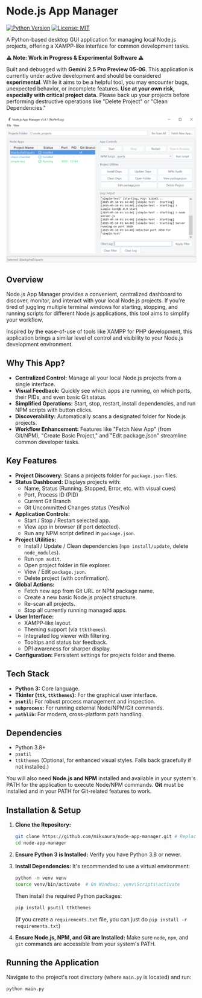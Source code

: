 # Node.js App Manager

[![Python Version](https://img.shields.io/badge/python-3.x-blue.svg)](https://www.python.org/)
[![License: MIT](https://img.shields.io/badge/License-MIT-yellow.svg)](https://opensource.org/licenses/MIT) <!-- Or your chosen license -->
<!-- You can add more badges, e.g., for build status if you set up CI -->


A Python-based desktop GUI application for managing local Node.js projects, offering a XAMPP-like interface for common development tasks.

**⚠️ Note: Work in Progress & Experimental Software ⚠️**

Built and debugged with **Gemini 2.5 Pro Preview 05-06**.
This application is currently under active development and should be considered **experimental**.
While it aims to be a helpful tool, you may encounter bugs, unexpected behavior, or incomplete features.
**Use at your own risk, especially with critical project data.**
Please back up your projects before performing destructive operations like "Delete Project" or "Clean Dependencies."

![Node.js App Manager Screenshot](screenshot.png)

## Overview

Node.js App Manager provides a convenient, centralized dashboard to discover, monitor, and interact with your local Node.js projects. If you're tired of juggling multiple terminal windows for starting, stopping, and running scripts for different Node.js applications, this tool aims to simplify your workflow.

Inspired by the ease-of-use of tools like XAMPP for PHP development, this application brings a similar level of control and visibility to your Node.js development environment.

## Why This App?

*   **Centralized Control:** Manage all your local Node.js projects from a single interface.
*   **Visual Feedback:** Quickly see which apps are running, on which ports, their PIDs, and even basic Git status.
*   **Simplified Operations:** Start, stop, restart, install dependencies, and run NPM scripts with button clicks.
*   **Discoverability:** Automatically scans a designated folder for Node.js projects.
*   **Workflow Enhancement:** Features like "Fetch New App" (from Git/NPM), "Create Basic Project," and "Edit package.json" streamline common developer tasks.

## Key Features

*   **Project Discovery:** Scans a projects folder for `package.json` files.
*   **Status Dashboard:** Displays projects with:
    *   Name, Status (Running, Stopped, Error, etc. with visual cues)
    *   Port, Process ID (PID)
    *   Current Git Branch
    *   Git Uncommitted Changes status (Yes/No)
*   **Application Controls:**
    *   Start / Stop / Restart selected app.
    *   View app in browser (if port detected).
    *   Run any NPM script defined in `package.json`.
*   **Project Utilities:**
    *   Install / Update / Clean dependencies (`npm install/update`, delete `node_modules`).
    *   Run `npm audit`.
    *   Open project folder in file explorer.
    *   View / Edit `package.json`.
    *   Delete project (with confirmation).
*   **Global Actions:**
    *   Fetch new app from Git URL or NPM package name.
    *   Create a new basic Node.js project structure.
    *   Re-scan all projects.
    *   Stop all currently running managed apps.
*   **User Interface:**
    *   XAMPP-like layout.
    *   Theming support (via `ttkthemes`).
    *   Integrated log viewer with filtering.
    *   Tooltips and status bar feedback.
    *   DPI awareness for sharper display.
*   **Configuration:** Persistent settings for projects folder and theme.

## Tech Stack

*   **Python 3:** Core language.
*   **Tkinter (`ttk`, `ttkthemes`):** For the graphical user interface.
*   **`psutil`:** For robust process management and inspection.
*   **`subprocess`:** For running external Node/NPM/Git commands.
*   **`pathlib`:** For modern, cross-platform path handling.

## Dependencies

*   Python 3.8+
*   `psutil`
*   `ttkthemes` (Optional, for enhanced visual styles. Falls back gracefully if not installed.)

You will also need **Node.js and NPM** installed and available in your system's PATH for the application to execute Node/NPM commands. **Git** must be installed and in your PATH for Git-related features to work.

## Installation & Setup

1.  **Clone the Repository:**
    ```bash
    git clone https://github.com/mikuaura/node-app-manager.git # Replace with your repo URL
    cd node-app-manager
    ```

2.  **Ensure Python 3 is Installed:**
    Verify you have Python 3.8 or newer.

3.  **Install Dependencies:**
    It's recommended to use a virtual environment:
    ```bash
    python -m venv venv
    source venv/bin/activate  # On Windows: venv\Scripts\activate
    ```
    Then install the required Python packages:
    ```bash
    pip install psutil ttkthemes
    ```
    (If you create a `requirements.txt` file, you can just do `pip install -r requirements.txt`)

4.  **Ensure Node.js, NPM, and Git are Installed:**
    Make sure `node`, `npm`, and `git` commands are accessible from your system's PATH.

## Running the Application

Navigate to the project's root directory (where `main.py` is located) and run:

```bash
python main.py
